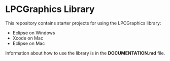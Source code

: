 # LPCGraphics Library

This repository contains starter projects for using the LPCGraphics library:
- Eclipse on Windows
- Xcode on Mac
- Eclipse on Mac

Information about how to use the library is in the **DOCUMENTATION.md** file.
